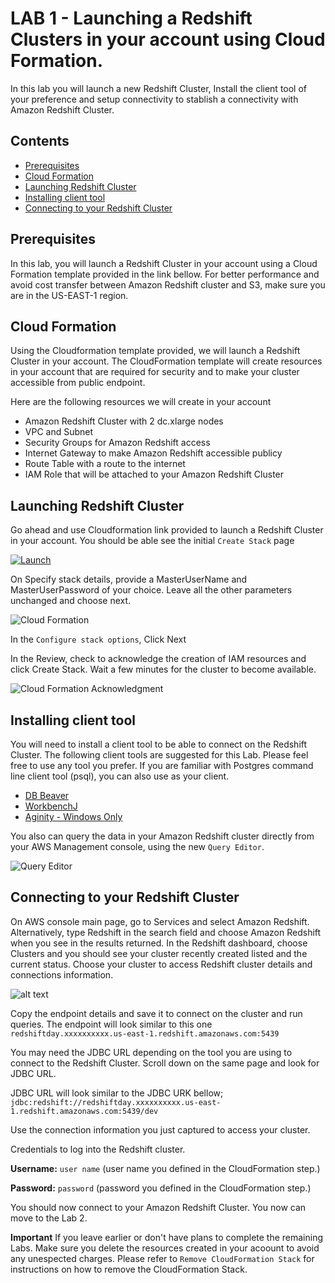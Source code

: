 # LAB 1 - Launching a Redshift Clusters in your account using Cloud Formation. 
In this lab you will launch a new Redshift Cluster, Install the client tool of your preference and setup connectivity to stablish a connectivity with Amazon Redshift Cluster.

## Contents
  - [Prerequisites](#Prerequisites)
  - [Cloud Formation](#Cloud-Formation)
  - [Launching Redshift Cluster](#Launching-Redshift-Cluster)
  - [Installing client tool](#Installing-client-tool)
  - [Connecting to your Redshift Cluster](#Connecting-to-your-Redshift-Cluster)


## Prerequisites
In this lab, you will launch a Redshift Cluster in your account using a Cloud Formation template provided in the link bellow. For better performance and avoid cost transfer between Amazon Redshift cluster and S3, make sure you are in the US-EAST-1 region.


## Cloud Formation
Using the Cloudformation template provided, we will launch a Redshift Cluster in your account. The CloudFormation template will create resources in your account that are required for security and to make your cluster accessible from public endpoint. 

Here are the following resources we will create in your account
* Amazon Redshift Cluster with 2 dc.xlarge nodes  
* VPC and Subnet 
* Security Groups for Amazon Redshift access 
* Internet Gateway to make Amazon Redshift accessible publicy 
* Route Table with a route to the internet
* IAM Role that will be attached to your Amazon Redshift Cluster 
  

## Launching Redshift Cluster

Go ahead and use Cloudformation link provided to launch a Redshift Cluster in your account. You should be able see the initial `Create Stack` page 

[![Launch](https://github.com/andrehass/RedshiftWorkshop/blob/master/Images/cloudformation-launch-stack.png)](https://console.aws.amazon.com/cloudformation/home?#/stacks/new?stackName=RedshiftDay&templateURL=https://s3.amazonaws.com/reinvent-hass/code/redshiftTemplate.json)  

On Specify stack details, provide a MasterUserName and MasterUserPassword of your choice. Leave all the other parameters unchanged and choose next. 

![Cloud Formation](https://github.com/andrehass/RedshiftWorkshop/blob/master/Images/CloudFormationParameter1.jpg "Cloud Formation Template")

In the `Configure stack options`, Click Next 

In the Review, check to acknowledge the creation of IAM resources and click Create Stack. Wait a few minutes for the cluster to become available.

![Cloud Formation Acknowledgment](https://github.com/andrehass/RedshiftWorkshop/blob/master/Images/CloudFormationAck.jpg "Cloud Formation Acknowledgment")


## Installing client tool

You will need to install a client tool to be able to connect on the Redshift Cluster. The following client tools are suggested for this Lab. Please feel free to use any tool you prefer. If you are familiar with Postgres command line client tool (psql), you can also use as your client. 



* [DB Beaver](https://dbeaver.io/download/)
* [WorkbenchJ](https://www.sql-workbench.eu/downloads.html) 
* [Aginity - Windows Only](https://www.aginity.com/main/workbench-for-amazon-redshift/)


 You also can query the data in your Amazon Redshift cluster directly from your AWS Management console, using the new `Query Editor`. 

 ![Query Editor](https://github.com/andrehass/RedshiftWorkshop/blob/master/Images/queryeditor.jpg "Query Editor")

## Connecting to your Redshift Cluster

On AWS console main page, go to Services and select Amazon Redshift. Alternatively, type Redshift in the search field and choose Amazon Redshift when you see in the results returned.
In the Redshift dashboard, choose Clusters and you should see your cluster recently created listed and the current status. Choose your cluster to access Redshift cluster details and connections information. 

![alt text](https://github.com/andrehass/RedshiftWorkshop/blob/master/Images/Redshift_WS_Console.jpg "Logo Title Text 1")

Copy the endpoint details and save it to connect on the cluster and run queries. The endpoint will look similar to this one `redshiftday.xxxxxxxxxx.us-east-1.redshift.amazonaws.com:5439`

You may need the JDBC URL depending on the tool you are using to connect to the Redshift Cluster. Scroll down on the same page and look for JDBC URL.  

JDBC URL will look similar to the JDBC URK bellow; 
`jdbc:redshift://redshiftday.xxxxxxxxxx.us-east-1.redshift.amazonaws.com:5439/dev`

Use the connection information you just captured to access your cluster. 

Credentials to log into the Redshift cluster.  

**Username:** `user name` (user name you defined in the CloudFormation step.)  

**Password:**  `password` (password you defined in the CloudFormation step.)


You should now connect to your Amazon Redshift Cluster. You now can move to the Lab 2. 

**Important** If you leave earlier or don't have plans to complete the remaining Labs. Make sure you delete the resources created in your acoount to avoid any unespected charges. Please refer to `Remove CloudFormation Stack`  for instructions on how to remove the CloudFormation Stack. 

